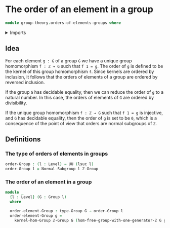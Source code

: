 # The order of an element in a group

```agda
module group-theory.orders-of-elements-groups where
```

<details><summary>Imports</summary>
```agda
open import foundation.universe-levels
open import elementary-number-theory.group-of-integers
open import group-theory.free-groups-with-one-generator
open import group-theory.groups
open import group-theory.kernels
open import group-theory.normal-subgroups
```
</details>

## Idea

For each element `g : G` of a group `G` we have a unique group homomorphism `f : ℤ → G` such that `f 1 = g`. The order of `g` is defined to be the kernel of this group homomorphism `f`. Since kernels are ordered by inclusion, it follows that the orders of elements of a group are ordered by reversed inclusion.

If the group `G` has decidable equality, then we can reduce the order of `g` to a natural number. In this case, the orders of elements of `G` are ordered by divisibility.

If the unique group homomorphism `f : ℤ → G` such that `f 1 = g` is injective, and `G` has decidable equality, then the order of `g` is set to be `0`, which is a consequence of the point of view that orders are normal subgroups of `ℤ`.

## Definitions

### The type of orders of elements in groups

```agda
order-Group : (l : Level) → UU (lsuc l)
order-Group l = Normal-Subgroup l ℤ-Group
```

### The order of an element in a group

```agda
module _
  {l : Level} (G : Group l)
  where

  order-element-Group : type-Group G → order-Group l
  order-element-Group g =
    kernel-hom-Group ℤ-Group G (hom-free-group-with-one-generator-ℤ G g)
```
